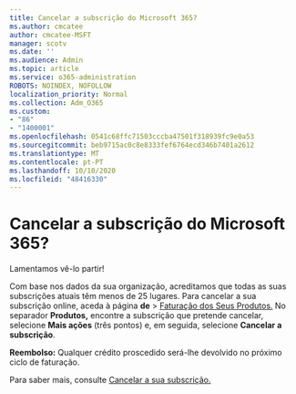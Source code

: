 ```yaml
---
title: Cancelar a subscrição do Microsoft 365?
ms.author: cmcatee
author: cmcatee-MSFT
manager: scotv
ms.date: ''
ms.audience: Admin
ms.topic: article
ms.service: o365-administration
ROBOTS: NOINDEX, NOFOLLOW
localization_priority: Normal
ms.collection: Adm_O365
ms.custom:
- "86"
- "1400001"
ms.openlocfilehash: 0541c68ffc71503cccba47501f318939fc9e0a53
ms.sourcegitcommit: beb9715ac0c8e8333fef6764ecd346b7401a2612
ms.translationtype: MT
ms.contentlocale: pt-PT
ms.lasthandoff: 10/10/2020
ms.locfileid: "48416330"
---
```

# <a name="canceling-your-microsoft-365-subscription"></a>Cancelar a subscrição do Microsoft 365?

Lamentamos vê-lo partir!
  
Com base nos dados da sua organização, acreditamos que todas as suas subscrições atuais têm menos de 25 lugares. Para cancelar a sua subscrição online, aceda à página **de** \> [Faturação dos Seus Produtos.](https://go.microsoft.com/fwlink/p/?linkid=842054) No separador **Produtos,** encontre a subscrição que pretende cancelar, selecione **Mais ações** (três pontos) e, em seguida, selecione **Cancelar a subscrição**.
  
**Reembolso:** Qualquer crédito proscedido será-lhe devolvido no próximo ciclo de faturação.

Para saber mais, consulte [Cancelar a sua subscrição.](https://docs.microsoft.com/microsoft-365/commerce/subscriptions/cancel-your-subscription)